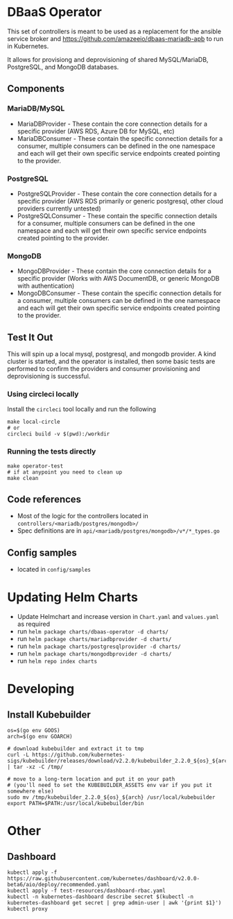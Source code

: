 # DBaaS Operator

This set of controllers is meant to be used as a replacement for the ansible service broker and https://github.com/amazeeio/dbaas-mariadb-apb to run in Kubernetes.

It allows for provisiong and deprovisioning of shared MySQL/MariaDB, PostgreSQL, and MongoDB databases.

## Components
### MariaDB/MySQL
* MariaDBProvider - These contain the core connection details for a specific provider (AWS RDS, Azure DB for MySQL, etc)
* MariaDBConsumer - These contain the specific connection details for a consumer, multiple consumers can be defined in the one namespace and each will get their own specific service endpoints created pointing to the provider.

### PostgreSQL
* PostgreSQLProvider - These contain the core connection details for a specific provider (AWS RDS primarily or generic postgresql, other cloud providers currently untested)
* PostgreSQLConsumer - These contain the specific connection details for a consumer, multiple consumers can be defined in the one namespace and each will get their own specific service endpoints created pointing to the provider.

### MongoDB
* MongoDBProvider - These contain the core connection details for a specific provider (Works with AWS DocumentDB, or generic MongoDB with authentication)
* MongoDBConsumer - These contain the specific connection details for a consumer, multiple consumers can be defined in the one namespace and each will get their own specific service endpoints created pointing to the provider.

## Test It Out
This will spin up a local mysql, postgresql, and mongodb provider. A kind cluster is started, and the operator is installed, then some basic tests are performed to confirm the providers and consumer provisioning and deprovisioning is successful.

### Using circleci locally
Install the `circleci` tool locally and run the following

```
make local-circle
# or
circleci build -v $(pwd):/workdir
```

### Running the tests directly
```
make operator-test
# if at anypoint you need to clean up
make clean
```

## Code references

* Most of the logic for the controllers located in `controllers/<mariadb/postgres/mongodb>/`
* Spec definitions are in `api/<mariadb/postgres/mongodb>/v*/*_types.go`

## Config samples

* located in `config/samples`

# Updating Helm Charts

* Update Helmchart and increase version in `Chart.yaml` and `values.yaml` as required
* run `helm package charts/dbaas-operator -d charts/`
* run `helm package charts/mariadbprovider -d charts/`
* run `helm package charts/postgresqlprovider -d charts/`
* run `helm package charts/mongodbprovider -d charts/`
* run `helm repo index charts`

# Developing
## Install Kubebuilder
```
os=$(go env GOOS)
arch=$(go env GOARCH)

# download kubebuilder and extract it to tmp
curl -L https://github.com/kubernetes-sigs/kubebuilder/releases/download/v2.2.0/kubebuilder_2.2.0_${os}_${arch}.tar.gz | tar -xz -C /tmp/

# move to a long-term location and put it on your path
# (you'll need to set the KUBEBUILDER_ASSETS env var if you put it somewhere else)
sudo mv /tmp/kubebuilder_2.2.0_${os}_${arch} /usr/local/kubebuilder
export PATH=$PATH:/usr/local/kubebuilder/bin
```

# Other
## Dashboard
```
kubectl apply -f https://raw.githubusercontent.com/kubernetes/dashboard/v2.0.0-beta6/aio/deploy/recommended.yaml
kubectl apply -f test-resources/dashboard-rbac.yaml
kubectl -n kubernetes-dashboard describe secret $(kubectl -n kubernetes-dashboard get secret | grep admin-user | awk '{print $1}')
kubectl proxy
```